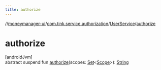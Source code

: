 ```yaml
---
title: authorize
---
```

//[moneymanager-ui](../../../index.html)/[com.tink.service.authorization](../index.html)/[UserService](index.html)/[authorize](authorize.html)



# authorize



[androidJvm]\
abstract suspend fun [authorize](authorize.html)(scopes: [Set](https://kotlinlang.org/api/latest/jvm/stdlib/kotlin.collections/-set/index.html)&lt;[Scope](../../com.tink.model.user/-scope/index.html)&gt;): [String](https://kotlinlang.org/api/latest/jvm/stdlib/kotlin/-string/index.html)




